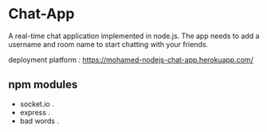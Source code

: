 # Chat-App
A real-time chat application implemented in node.js. The app needs to add a username and room name to start chatting with your friends. 

deployment platform : https://mohamed-nodejs-chat-app.herokuapp.com/
## npm modules
- socket.io .
- express .
- bad words .
